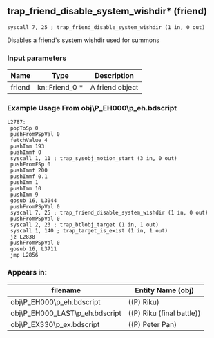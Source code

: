## trap_friend_disable_system_wishdir* (friend)

`syscall 7, 25 ; trap_friend_disable_system_wishdir (1 in, 0 out)`

Disables a friend's system wishdir used for summons

### Input parameters
| Name | Type | Description
|------|------|------------
| friend   | kn::Friend_0 *   | A friend object


### Example Usage From obj\P_EH000\p_eh.bdscript
```plaintext
L2787:
 popToSp 0
 pushFromPSpVal 0
 fetchValue 4
 pushImm 193
 pushImmf 0
 syscall 1, 11 ; trap_sysobj_motion_start (3 in, 0 out)
 pushFromFSp 0
 pushImmf 200
 pushImmf 0.1
 pushImm 1
 pushImm 10
 pushImm 9
 gosub 16, L3044
 pushFromPSpVal 0
 syscall 7, 25 ; trap_friend_disable_system_wishdir (1 in, 0 out)
 pushFromPSpVal 0
 syscall 2, 23 ; trap_btlobj_target (1 in, 1 out)
 syscall 1, 140 ; trap_target_is_exist (1 in, 1 out)
 jz L2838
 pushFromPSpVal 0
 gosub 16, L3711
 jmp L2856
```


### Appears in:
| filename | Entity Name (obj)
|----------|-------------
| obj\P_EH000\p_eh.bdscript       | ((P) Riku)          
| obj\P_EH000_LAST\p_eh.bdscript       | ((P) Riku (final battle))          
| obj\P_EX330\p_ex.bdscript       | ((P) Peter Pan)          



